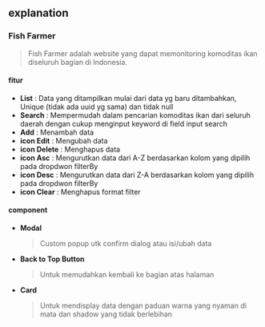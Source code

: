 ## explanation

### Fish Farmer

> Fish Farmer adalah website yang dapat memonitoring komoditas ikan diseluruh bagian di Indonesia.

#### fitur

- **List** : Data yang ditampilkan mulai dari data yg baru ditambahkan, Unique (tidak ada uuid yg sama) dan tidak null
- **Search** : Mempermudah dalam pencarian komoditas ikan dari seluruh daerah dengan cukup menginput keyword di field input search
- **Add** : Menambah data
- **icon Edit** : Mengubah data
- **icon Delete** : Menghapus data
- **icon Asc** : Mengurutkan data dari A-Z berdasarkan kolom yang dipilih pada dropdwon filterBy
- **icon Desc** : Mengurutkan data dari Z-A berdasarkan kolom yang dipilih pada dropdwon filterBy
- **icon Clear** : Menghapus format filter

#### component

- **Modal**
  > Custom popup utk confirm dialog atau isi/ubah data
- **Back to Top Button**
  > Untuk memudahkan kembali ke bagian atas halaman
- **Card**
  > Untuk mendisplay data dengan paduan warna yang nyaman di mata dan shadow yang tidak berlebihan
